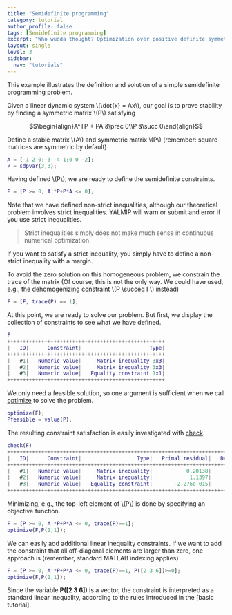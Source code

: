 ```yaml
---
title: "Semidefinite programming"
category: tutorial
author_profile: false
tags: [Semidefinite programming]
excerpt: "Who wudda thought? Optimization over positive definite symmetric matrices is easy."
layout: single
level: 3
sidebar:
  nav: "tutorials"
---
```


This example illustrates the definition and solution of a simple semidefinite programming problem.

Given a linear dynamic system \\(\dot{x} = Ax\\), our goal is to prove stability by finding a symmetric matrix \\(P\\) satisfying

$$\begin{align}A^TP + PA &\prec 0\\P &\succ 0\end{align}$$

Define a stable matrix \\(A\\) and symmetric matrix \\(P\\) (remember: square matrices are symmetric by default)

````matlab
A = [-1 2 0;-3 -4 1;0 0 -2];
P = sdpvar(3,3);
````

Having defined \\(P\\), we are ready to define the semidefinite constraints.

````matlab
F = [P >= 0, A'*P+P*A <= 0];
````

Note that we have defined non-strict inequalities, although our theoretical problem involves strict inequalities. YALMIP will warn or submit and error if you use strict inequalities. 

> Strict inequalities simply does not make much sense in continuous numerical optimization. 

If you want to satisfy a strict inequality, you simply have to define a non-strict inequality with a margin.

To avoid the zero solution on this homogeneous problem, we constrain the trace of the matrix (Of course, this is not the only way. We could have used, e.g., the dehomogenizing constraint \\(P \succeq I \\) instead)

````matlab
F = [F, trace(P) == 1];
````

At this point, we are ready to solve our problem. But first, we display the collection of constraints to see what we have defined.

````matlab
F
+++++++++++++++++++++++++++++++++++++++++++++++++++
|   ID|      Constraint|                      Type|
+++++++++++++++++++++++++++++++++++++++++++++++++++
|   #1|   Numeric value|     Matrix inequality 3x3|
|   #2|   Numeric value|     Matrix inequality 3x3|
|   #3|   Numeric value|   Equality constraint 1x1|
+++++++++++++++++++++++++++++++++++++++++++++++++++
````  

We only need a feasible solution, so one argument is sufficient when we call [optimize](/command/optimize) to solve the problem.

````matlab
optimize(F);
Pfeasible = value(P);
````  

The resulting constraint satisfaction is easily investigated with [check](/command/check).

````matlab
check(F)
+++++++++++++++++++++++++++++++++++++++++++++++++++++++++++++++++++++++++++++++++++
|   ID|      Constraint|                  Type|   Primal residual|   Dual residual|
+++++++++++++++++++++++++++++++++++++++++++++++++++++++++++++++++++++++++++++++++++
|   #1|   Numeric value|     Matrix inequality|           0.20138|     8.2785e-016|
|   #2|   Numeric value|     Matrix inequality|            1.1397|     3.6687e-016|
|   #3|   Numeric value|   Equality constraint|       -2.276e-015|    -8.1801e-016|
+++++++++++++++++++++++++++++++++++++++++++++++++++++++++++++++++++++++++++++++++++
````  

Minimizing, e.g., the top-left element of \\(P\\) is done by specifying an objective function.

````matlab
F = [P >= 0, A'*P+P*A <= 0, trace(P)==1];
optimize(F,P(1,1));
````  

We can easily add additional linear inequality constraints. If we want to add the constraint that all off-diagonal elements are larger than zero, one approach is (remember, standard MATLAB indexing applies)

````matlab
F = [P >= 0, A'*P+P*A <= 0, trace(P)==1, P([2 3 6])>=0];
optimize(F,P(1,1));
````

Since the variable **P([2 3 6])** is a vector, the constraint is interpreted as a standard linear inequality, according to the rules introduced in the [basic tutorial].
